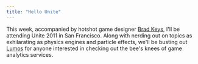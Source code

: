 ```yaml
---
title: "Hello Unite"
---
```


This week, accompanied by hotshot game designer [Brad Keys](http://www.bradkeys.com/), I'll be attending Unite 2011 in San Francisco. Along with nerding out on topics as exhilarating as physics engines and particle effects, we'll be busting out [Lumos](http://www.uselumos.com/) for anyone interested in checking out the bee's knees of game analytics services.

